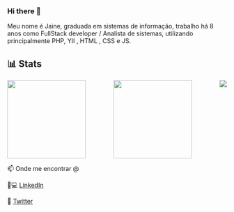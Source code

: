 ### Hi there 👋

Meu nome é Jaine, graduada em sistemas de informação, trabalho há 8 anos como FullStack developer / Analista de sistemas, utilizando principalmente PHP, YII , HTML , CSS e JS.

## 📊 Stats

<div style="display: flex; justify-content: space-between;">
    <img src="https://github-readme-stats.vercel.app/api/top-langs/?username=jaineezequiel&theme=dracula&layout=compact" height="180em">
    <img src="https://github-readme-stats.vercel.app/api?username=jaineezequiel&show_icons=true&theme=dracula" height="180em">
    <img src="https://github-readme-activity-graph.vercel.app/graph?username=jaineezequiel&custom_title=Liv's%20github%20activity%20graph&theme=dracula">
</div>

📫 Onde me encontrar @

👩💻 <a href="https://www.linkedin.com/in/jaine-ezequiel-a5a5a339/">LinkedIn</a>

🐣 <a href="https://twitter.com/Jaineezequiel">Twitter</a>
